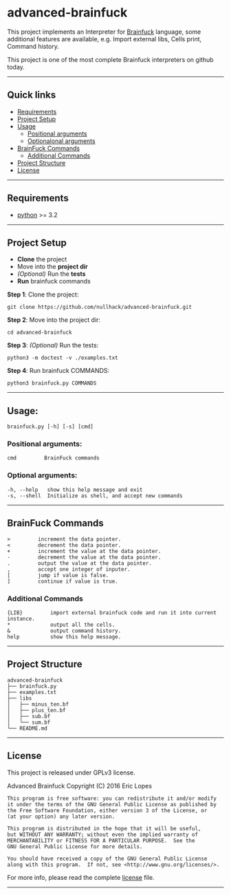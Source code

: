 # advanced-brainfuck

This project implements an Interpreter for [Brainfuck](https://en.wikipedia.org/wiki/Brainfuck) language, some additional features are available, e.g. Import external libs, Cells print, Command history.

This project is one of the most complete Brainfuck interpreters on github today.

----

## Quick links
- [Requirements](#requirements)
- [Project Setup](#project-setup)
- [Usage](#usage)
  - [Positional arguments](#positional-arguments)
  - [Optionalonal arguments](#optional-arguments)
- [BrainFuck Commands](#brainfuck-commands)
  - [Additional Commands](#additional-commands)
- [Project Structure](#project-structure)
- [License](#license)

----

## Requirements

* [python](https://www.python.org/download/releases/3.0/) >= 3.2

----

## Project Setup

* **Clone** the project
* Move into the **project dir**
* *(Optional)* Run the **tests**
* **Run** brainfuck commands

**Step 1**: Clone the project:

    git clone https://github.com/nullhack/advanced-brainfuck.git

**Step 2**: Move into the project dir:

    cd advanced-brainfuck

**Step 3**: *(Optional)* Run the tests:

    python3 -m doctest -v ./examples.txt
    
**Step 4**: Run brainfuck COMMANDS:

    python3 brainfuck.py COMMANDS

----

## Usage: 

    brainfuck.py [-h] [-s] [cmd]

### Positional arguments:

    cmd         BrainFuck commands

### Optional arguments:

    -h, --help   show this help message and exit
    -s, --shell  Initialize as shell, and accept new commands


----

## BrainFuck Commands

    >         increment the data pointer.
    <         decrement the data pointer.
    +         increment the value at the data pointer.
    -         decrement the value at the data pointer.
    .         output the value at the data pointer.
    ,         accept one integer of inputer.
    [         jump if value is false.
    ]         continue if value is true.

### Additional Commands

    {LIB}         import external brainfuck code and run it into current instance.
    *             output all the cells.
    &             output command history.
    help          show this help message.

----
## Project Structure

    advanced-brainfuck
    ├── brainfuck.py
    ├── examples.txt
    ├── libs
    │   ├── minus_ten.bf
    │   ├── plus_ten.bf
    │   ├── sub.bf
    │   └── sum.bf
    └── README.md


----

## License

This project is released under GPLv3 license.

Advanced Brainfuck Copyright (C) 2016  Eric Lopes

    This program is free software: you can redistribute it and/or modify
    it under the terms of the GNU General Public License as published by
    the Free Software Foundation, either version 3 of the License, or
    (at your option) any later version.

    This program is distributed in the hope that it will be useful,
    but WITHOUT ANY WARRANTY; without even the implied warranty of
    MERCHANTABILITY or FITNESS FOR A PARTICULAR PURPOSE.  See the
    GNU General Public License for more details.

    You should have received a copy of the GNU General Public License
    along with this program.  If not, see <http://www.gnu.org/licenses/>.

For more info, please read the complete [license](LICENSE) file.

----

